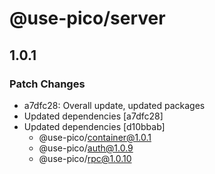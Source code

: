 # @use-pico/server

## 1.0.1

### Patch Changes

- a7dfc28: Overall update, updated packages
- Updated dependencies [a7dfc28]
- Updated dependencies [d10bbab]
  - @use-pico/container@1.0.1
  - @use-pico/auth@1.0.9
  - @use-pico/rpc@1.0.10
